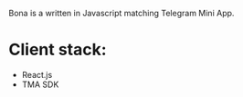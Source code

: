Bona is a written in Javascript matching Telegram Mini App.

# Client stack:
  - React.js
  - TMA SDK

    
